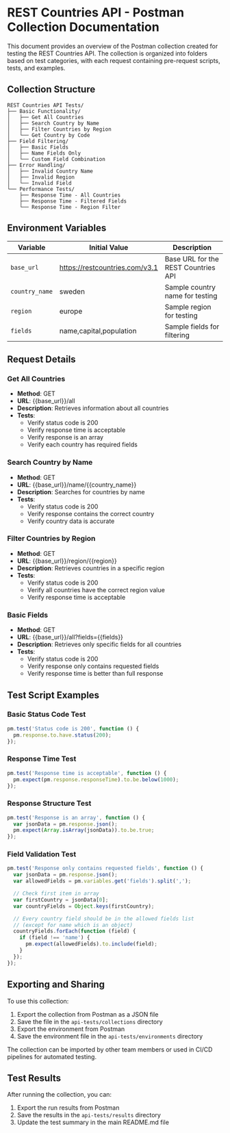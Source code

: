 # REST Countries API - Postman Collection Documentation

This document provides an overview of the Postman collection created for testing the REST Countries API. The collection is organized into folders based on test categories, with each request containing pre-request scripts, tests, and examples.

## Collection Structure

```
REST Countries API Tests/
├── Basic Functionality/
│   ├── Get All Countries
│   ├── Search Country by Name
│   ├── Filter Countries by Region
│   └── Get Country by Code
├── Field Filtering/
│   ├── Basic Fields
│   ├── Name Fields Only
│   └── Custom Field Combination
├── Error Handling/
│   ├── Invalid Country Name
│   ├── Invalid Region
│   └── Invalid Field
└── Performance Tests/
    ├── Response Time - All Countries
    ├── Response Time - Filtered Fields
    └── Response Time - Region Filter
```

## Environment Variables

| Variable       | Initial Value                  | Description                         |
| -------------- | ------------------------------ | ----------------------------------- |
| `base_url`     | https://restcountries.com/v3.1 | Base URL for the REST Countries API |
| `country_name` | sweden                         | Sample country name for testing     |
| `region`       | europe                         | Sample region for testing           |
| `fields`       | name,capital,population        | Sample fields for filtering         |

## Request Details

### Get All Countries

- **Method**: GET
- **URL**: {{base_url}}/all
- **Description**: Retrieves information about all countries
- **Tests**:
  - Verify status code is 200
  - Verify response time is acceptable
  - Verify response is an array
  - Verify each country has required fields

### Search Country by Name

- **Method**: GET
- **URL**: {{base_url}}/name/{{country_name}}
- **Description**: Searches for countries by name
- **Tests**:
  - Verify status code is 200
  - Verify response contains the correct country
  - Verify country data is accurate

### Filter Countries by Region

- **Method**: GET
- **URL**: {{base_url}}/region/{{region}}
- **Description**: Retrieves countries in a specific region
- **Tests**:
  - Verify status code is 200
  - Verify all countries have the correct region value
  - Verify response time is acceptable

### Basic Fields

- **Method**: GET
- **URL**: {{base_url}}/all?fields={{fields}}
- **Description**: Retrieves only specific fields for all countries
- **Tests**:
  - Verify status code is 200
  - Verify response only contains requested fields
  - Verify response time is better than full response

## Test Script Examples

### Basic Status Code Test

```javascript
pm.test('Status code is 200', function () {
  pm.response.to.have.status(200);
});
```

### Response Time Test

```javascript
pm.test('Response time is acceptable', function () {
  pm.expect(pm.response.responseTime).to.be.below(1000);
});
```

### Response Structure Test

```javascript
pm.test('Response is an array', function () {
  var jsonData = pm.response.json();
  pm.expect(Array.isArray(jsonData)).to.be.true;
});
```

### Field Validation Test

```javascript
pm.test('Response only contains requested fields', function () {
  var jsonData = pm.response.json();
  var allowedFields = pm.variables.get('fields').split(',');

  // Check first item in array
  var firstCountry = jsonData[0];
  var countryFields = Object.keys(firstCountry);

  // Every country field should be in the allowed fields list
  // (except for name which is an object)
  countryFields.forEach(function (field) {
    if (field !== 'name') {
      pm.expect(allowedFields).to.include(field);
    }
  });
});
```

## Exporting and Sharing

To use this collection:

1. Export the collection from Postman as a JSON file
2. Save the file in the `api-tests/collections` directory
3. Export the environment from Postman
4. Save the environment file in the `api-tests/environments` directory

The collection can be imported by other team members or used in CI/CD pipelines for automated testing.

## Test Results

After running the collection, you can:

1. Export the run results from Postman
2. Save the results in the `api-tests/results` directory
3. Update the test summary in the main README.md file
